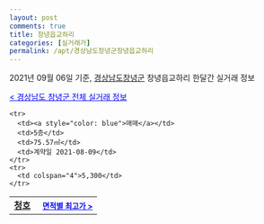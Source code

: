 ```yaml
---
layout: post
comments: true
title: 창녕읍교하리
categories: [실거래가]
permalink: /apt/경상남도창녕군창녕읍교하리
---
```


2021년 09월 06일 기준, <a href="/apt/경상남도창녕군">경상남도창녕군</a> 창녕읍교하리 한달간 실거래 정보

<a style="color: blue;" href="/apt/경상남도창녕군">< 경상남도 창녕군 전체 실거래 정보</a>
<!---- start ---->
<table>
  <tr>
    <td colspan="4" style="font-weight: bold;"><a href="/apt/경상남도창녕군창녕읍교하리청호">청호</a> &nbsp;&nbsp;&nbsp; <a style="color: blue; font-size: smaller;" href="/apt/경상남도창녕군창녕읍교하리청호">면적별 최고가 ></a></td>
  </tr>
    
    <tr>
      <td><a style="color: blue">매매</a></td>
      <td>5층</td>
      <td>75.57㎡</td>
      <td>계약일 2021-08-09</td>
    </tr>
    <tr>
      <td colspan="4">5,300</td>
    </tr>
      
</table>
<!---- end ---->
    